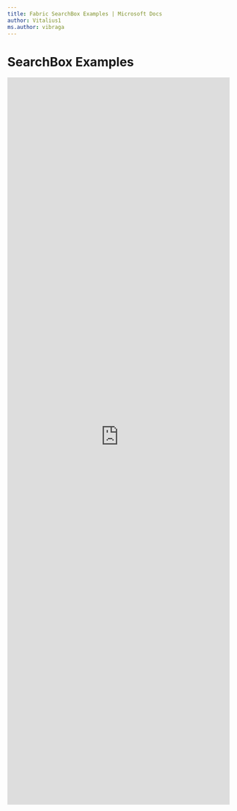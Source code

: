 ```yaml
---
title: Fabric SearchBox Examples | Microsoft Docs
author: Vitalius1
ms.author: vibraga
---
```


# SearchBox Examples

<iframe 
    title='SearchBox Examples'
    src='https://fabricweb.z5.web.core.windows.net/pr-deploy-site/refs/heads/master/fabric-website-resources/dist/index.html#/examples/searchbox?docsExample=true'
    frameborder='no'
    height='1650'
    style='width: 100%;'
>
